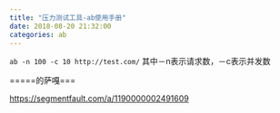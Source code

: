 ```yaml
---
title: "压力测试工具-ab使用手册"
date: 2018-08-20 21:32:00
categories: ab
---
```


`ab -n 100 -c 10 http://test.com/` 其中－n表示请求数，－c表示并发数





=====的萨嘎===





https://segmentfault.com/a/1190000002491609